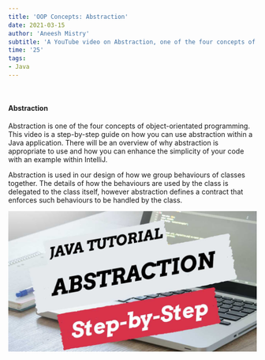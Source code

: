 ```yaml
---
title: 'OOP Concepts: Abstraction'
date: 2021-03-15
author: 'Aneesh Mistry'
subtitle: 'A YouTube video on Abstraction, one of the four concepts of object-orientated programming.'
time: '25'
tags:
- Java
---
```


<br>
<h4>Abstraction</h4>
<p>

Abstraction is one of the four concepts of object-orientated programming. 
This video is a step-by-step guide on how you can use abstraction within a Java application. There will be an overview of why abstraction is appropriate to use and how you can enhance the simplicity of your code with an example within IntelliJ. 


Abstraction is used in our design of how we group behaviours of classes together. The details of how the behaviours are used by the class is delegated to the class itself, however abstraction defines a contract that enforces such behaviours to be handled by the class. 

[![YouTube video link](../images/040_abstraction.jpg)](https://youtu.be/0fqoJGPcZRg)

</p>
